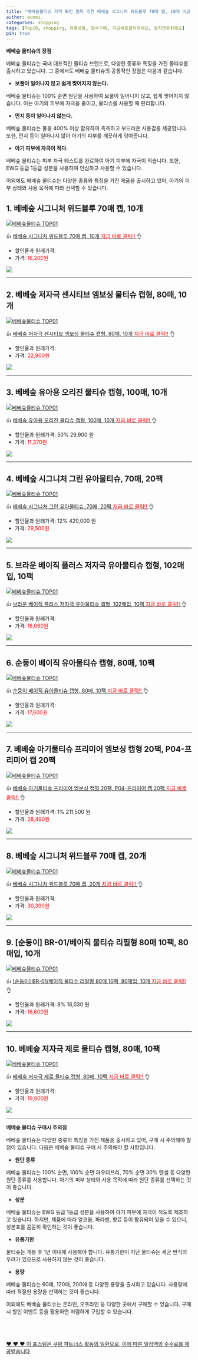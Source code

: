 ```yaml
---
title: "베베숲물티슈 가격 확인 필독 추천 베베숲 시그니처 위드블루 70매 캡, 10개 비교 장점 구매가이드"
author: eunmi.
categories: shopping
tags: [Top10, shopping, 유행상품, 필수구매, 지금바로클릭하세요, 놓치면후회해요]
pin: true
---
```

**베베숲 물티슈의 장점**

베베숲 물티슈는 국내 대표적인 물티슈 브랜드로, 다양한 종류와 특징을 가진 물티슈를 출시하고 있습니다. 그 중에서도 베베숲 물티슈의 공통적인 장점은 다음과 같습니다.

* **보풀이 일어나지 않고 쉽게 찢어지지 않는다.**

베베숲 물티슈는 100% 순면 원단을 사용하여 보풀이 일어나지 않고, 쉽게 찢어지지 않습니다. 이는 아기의 피부에 자극을 줄이고, 물티슈를 사용할 때 편리합니다.

* **먼지 등이 일어나지 않는다.**

베베숲 물티슈는 물을 400% 이상 함유하여 촉촉하고 부드러운 사용감을 제공합니다. 또한, 먼지 등이 일어나지 않아 아기의 피부를 깨끗하게 닦아줍니다.

* **아기 피부에 자극이 적다.**

베베숲 물티슈는 피부 자극 테스트를 완료하여 아기 피부에 자극이 적습니다. 또한, EWG 등급 1등급 성분을 사용하여 안심하고 사용할 수 있습니다.

이외에도 베베숲 물티슈는 다양한 종류와 특징을 가진 제품을 출시하고 있어, 아기의 피부 상태와 사용 목적에 따라 선택할 수 있습니다.

   

## 1. 베베숲 시그니처 위드블루 70매 캡, 10개

[![베베숲물티슈 TOP01](https://thumbnail9.coupangcdn.com/thumbnails/remote/230x230ex/image/vendor_inventory/88c7/8cdbfae10f11d120d6f5d20ce80bc7a34fdbe282ed7c2b9e1561e21c67c4.jpg)](https://link.coupang.com/re/AFFSDP?lptag=AF3617701&subid=GithubCoopas&pageKey=6787585858&traceid=V0-153&itemId=15956746672&vendorItemId=81453843309)


👍 [베베숲 시그니처 위드블루 70매 캡, 10개 <font color=red> 지금 바로 클릭!! </font> ](https://link.coupang.com/re/AFFSDP?lptag=AF3617701&subid=GithubCoopas&pageKey=6787585858&traceid=V0-153&itemId=15956746672&vendorItemId=81453843309) 👌 


- 할인율과 원래가격: 
- 가격: <span style='color:red'>16,200원</span>

[![](/discount_price.png)](https://link.coupang.com/re/AFFSDP?lptag=AF3617701&subid=GithubCoopas&pageKey=6787585858&traceid=V0-153&itemId=15956746672&vendorItemId=81453843309)

---


   

## 2. 베베숲 저자극 센시티브 엠보싱 물티슈 캡형, 80매, 10개

[![베베숲물티슈 TOP01](https://thumbnail6.coupangcdn.com/thumbnails/remote/230x230ex/image/retail/images/1507059134542032-348f8ee9-5c9c-4e81-9c2f-877167ef3ce4.jpg)](https://link.coupang.com/re/AFFSDP?lptag=AF3617701&subid=GithubCoopas&pageKey=4326590246&traceid=V0-153&itemId=17303790543&vendorItemId=3000125196)


👍 [베베숲 저자극 센시티브 엠보싱 물티슈 캡형, 80매, 10개 <font color=red> 지금 바로 클릭!! </font> ](https://link.coupang.com/re/AFFSDP?lptag=AF3617701&subid=GithubCoopas&pageKey=4326590246&traceid=V0-153&itemId=17303790543&vendorItemId=3000125196) 👌 


- 할인율과 원래가격: 
- 가격: <span style='color:red'>22,900원</span>

[![](/discount_price.png)](https://link.coupang.com/re/AFFSDP?lptag=AF3617701&subid=GithubCoopas&pageKey=4326590246&traceid=V0-153&itemId=17303790543&vendorItemId=3000125196)

---


   

## 3. 베베숲 유아용 오리진 물티슈 캡형, 100매, 10개

[![베베숲물티슈 TOP01](https://thumbnail6.coupangcdn.com/thumbnails/remote/230x230ex/image/retail/images/5129822575956610-13440c4b-8bc8-4213-8fb9-4e419ee04625.jpg)](https://link.coupang.com/re/AFFSDP?lptag=AF3617701&subid=GithubCoopas&pageKey=7455919074&traceid=V0-153&itemId=18854921300&vendorItemId=85984112985)


👍 [베베숲 유아용 오리진 물티슈 캡형, 100매, 10개 <font color=red> 지금 바로 클릭!! </font> ](https://link.coupang.com/re/AFFSDP?lptag=AF3617701&subid=GithubCoopas&pageKey=7455919074&traceid=V0-153&itemId=18854921300&vendorItemId=85984112985) 👌 


- 할인율과 원래가격: 50%  29,900   원
- 가격: <span style='color:red'>11,370원</span>

[![](/discount_price.png)](https://link.coupang.com/re/AFFSDP?lptag=AF3617701&subid=GithubCoopas&pageKey=7455919074&traceid=V0-153&itemId=18854921300&vendorItemId=85984112985)

---


   

## 4. 베베숲 시그니처 그린 유아물티슈, 70매, 20팩

[![베베숲물티슈 TOP01](https://thumbnail7.coupangcdn.com/thumbnails/remote/230x230ex/image/vendor_inventory/0b8b/7849b14a85759378bf24ac47a17a31f15f36102c7ffc2d9a3b4ad585c598.jpg)](https://link.coupang.com/re/AFFSDP?lptag=AF3617701&subid=GithubCoopas&pageKey=5523368974&traceid=V0-153&itemId=14812975219&vendorItemId=86902138008)


👍 [베베숲 시그니처 그린 유아물티슈, 70매, 20팩 <font color=red> 지금 바로 클릭!! </font> ](https://link.coupang.com/re/AFFSDP?lptag=AF3617701&subid=GithubCoopas&pageKey=5523368974&traceid=V0-153&itemId=14812975219&vendorItemId=86902138008) 👌 


- 할인율과 원래가격: 12%  420,000   원
- 가격: <span style='color:red'>29,500원</span>

[![](/discount_price.png)](https://link.coupang.com/re/AFFSDP?lptag=AF3617701&subid=GithubCoopas&pageKey=5523368974&traceid=V0-153&itemId=14812975219&vendorItemId=86902138008)

---


   

## 5. 브라운 베이직 플러스 저자극 유아물티슈 캡형, 102매입, 10팩

[![베베숲물티슈 TOP01](https://thumbnail8.coupangcdn.com/thumbnails/remote/230x230ex/image/retail/images/60886849290085-43c625de-412a-4656-8540-2cba3c0702aa.jpg)](https://link.coupang.com/re/AFFSDP?lptag=AF3617701&subid=GithubCoopas&pageKey=7634899524&traceid=V0-153&itemId=15759665651&vendorItemId=82973145231)


👍 [브라운 베이직 플러스 저자극 유아물티슈 캡형, 102매입, 10팩 <font color=red> 지금 바로 클릭!! </font> ](https://link.coupang.com/re/AFFSDP?lptag=AF3617701&subid=GithubCoopas&pageKey=7634899524&traceid=V0-153&itemId=15759665651&vendorItemId=82973145231) 👌 


- 할인율과 원래가격: 
- 가격: <span style='color:red'>16,060원</span>

[![](/discount_price.png)](https://link.coupang.com/re/AFFSDP?lptag=AF3617701&subid=GithubCoopas&pageKey=7634899524&traceid=V0-153&itemId=15759665651&vendorItemId=82973145231)

---


   

## 6. 순둥이 베이직 유아물티슈 캡형, 80매, 10팩

[![베베숲물티슈 TOP01](https://thumbnail9.coupangcdn.com/thumbnails/remote/230x230ex/image/vendor_inventory/50bc/fa5595c80c7ffafa056feb65c3954ae3852bf0d81305bc88f80d46da0dcf.jpg)](https://link.coupang.com/re/AFFSDP?lptag=AF3617701&subid=GithubCoopas&pageKey=13191167&traceid=V0-153&itemId=55206380&vendorItemId=4265483378)


👍 [순둥이 베이직 유아물티슈 캡형, 80매, 10팩 <font color=red> 지금 바로 클릭!! </font> ](https://link.coupang.com/re/AFFSDP?lptag=AF3617701&subid=GithubCoopas&pageKey=13191167&traceid=V0-153&itemId=55206380&vendorItemId=4265483378) 👌 


- 할인율과 원래가격: 
- 가격: <span style='color:red'>17,600원</span>

[![](/discount_price.png)](https://link.coupang.com/re/AFFSDP?lptag=AF3617701&subid=GithubCoopas&pageKey=13191167&traceid=V0-153&itemId=55206380&vendorItemId=4265483378)

---


   

## 7. 베베숲 아기물티슈 프리미어 엠보싱 캡형 20팩, P04-프리미어 캡 20팩

[![베베숲물티슈 TOP01](https://thumbnail10.coupangcdn.com/thumbnails/remote/230x230ex/image/vendor_inventory/8460/6268fb5c4db54bea0e520a3546b4121aa268dcce1987a3fb02498c3dde59.jpg)](https://link.coupang.com/re/AFFSDP?lptag=AF3617701&subid=GithubCoopas&pageKey=7607637291&traceid=V0-153&itemId=20140531883&vendorItemId=87234032865)


👍 [베베숲 아기물티슈 프리미어 엠보싱 캡형 20팩, P04-프리미어 캡 20팩 <font color=red> 지금 바로 클릭!! </font> ](https://link.coupang.com/re/AFFSDP?lptag=AF3617701&subid=GithubCoopas&pageKey=7607637291&traceid=V0-153&itemId=20140531883&vendorItemId=87234032865) 👌 


- 할인율과 원래가격: 1%  211,500   원
- 가격: <span style='color:red'>28,490원</span>

[![](/discount_price.png)](https://link.coupang.com/re/AFFSDP?lptag=AF3617701&subid=GithubCoopas&pageKey=7607637291&traceid=V0-153&itemId=20140531883&vendorItemId=87234032865)

---


   

## 8. 베베숲 시그니처 위드블루 70매 캡, 20개

[![베베숲물티슈 TOP01](https://thumbnail7.coupangcdn.com/thumbnails/remote/230x230ex/image/vendor_inventory/64c3/b8dedfb78f09ba7b16918f647c7fbd52ef854eacd3b36fcb82ada51b55c3.jpg)](https://link.coupang.com/re/AFFSDP?lptag=AF3617701&subid=GithubCoopas&pageKey=6787585858&traceid=V0-153&itemId=15982098702&vendorItemId=81453843372)


👍 [베베숲 시그니처 위드블루 70매 캡, 20개 <font color=red> 지금 바로 클릭!! </font> ](https://link.coupang.com/re/AFFSDP?lptag=AF3617701&subid=GithubCoopas&pageKey=6787585858&traceid=V0-153&itemId=15982098702&vendorItemId=81453843372) 👌 


- 할인율과 원래가격: 
- 가격: <span style='color:red'>30,390원</span>

[![](/discount_price.png)](https://link.coupang.com/re/AFFSDP?lptag=AF3617701&subid=GithubCoopas&pageKey=6787585858&traceid=V0-153&itemId=15982098702&vendorItemId=81453843372)

---


   

## 9. [순둥이] BR-01/베이직 물티슈 리필형 80매 10팩, 80매입, 10개

[![베베숲물티슈 TOP01](https://thumbnail9.coupangcdn.com/thumbnails/remote/230x230ex/image/vendor_inventory/8e1b/a6652e24fa1a34a1acc1e2964323b36afb7dcea6f9c0aab610b2e49b83a5.jpg)](https://link.coupang.com/re/AFFSDP?lptag=AF3617701&subid=GithubCoopas&pageKey=1054431&traceid=V0-153&itemId=20347682033&vendorItemId=4260509076)


👍 [[순둥이] BR-01/베이직 물티슈 리필형 80매 10팩, 80매입, 10개 <font color=red> 지금 바로 클릭!! </font> ](https://link.coupang.com/re/AFFSDP?lptag=AF3617701&subid=GithubCoopas&pageKey=1054431&traceid=V0-153&itemId=20347682033&vendorItemId=4260509076) 👌 


- 할인율과 원래가격: 8%  16,030   원
- 가격: <span style='color:red'>16,600원</span>

[![](/discount_price.png)](https://link.coupang.com/re/AFFSDP?lptag=AF3617701&subid=GithubCoopas&pageKey=1054431&traceid=V0-153&itemId=20347682033&vendorItemId=4260509076)

---


   

## 10. 베베숲 저자극 제로 물티슈 캡형, 80매, 10팩

[![베베숲물티슈 TOP01](https://thumbnail9.coupangcdn.com/thumbnails/remote/230x230ex/image/retail/images/461787211900103-5090d558-120f-4964-a982-6468a207ab5a.jpg)](https://link.coupang.com/re/AFFSDP?lptag=AF3617701&subid=GithubCoopas&pageKey=6217105708&traceid=V0-153&itemId=132309687&vendorItemId=3000213311)


👍 [베베숲 저자극 제로 물티슈 캡형, 80매, 10팩 <font color=red> 지금 바로 클릭!! </font> ](https://link.coupang.com/re/AFFSDP?lptag=AF3617701&subid=GithubCoopas&pageKey=6217105708&traceid=V0-153&itemId=132309687&vendorItemId=3000213311) 👌 


- 할인율과 원래가격: 
- 가격: <span style='color:red'>19,900원</span>

[![](/discount_price.png)](https://link.coupang.com/re/AFFSDP?lptag=AF3617701&subid=GithubCoopas&pageKey=6217105708&traceid=V0-153&itemId=132309687&vendorItemId=3000213311)

---
**베베숲 물티슈 구매시 주의점**

베베숲 물티슈는 다양한 종류와 특징을 가진 제품을 출시하고 있어, 구매 시 주의해야 할 점이 있습니다. 다음은 베베숲 물티슈 구매 시 주의해야 할 사항입니다.

* **원단 종류**

베베숲 물티슈는 100% 순면, 100% 순면 파우더프리, 70% 순면 30% 텐셀 등 다양한 원단 종류를 사용합니다. 아기의 피부 상태와 사용 목적에 따라 원단 종류를 선택하는 것이 좋습니다.

* **성분**

베베숲 물티슈는 EWG 등급 1등급 성분을 사용하여 아기 피부에 자극이 적도록 제조하고 있습니다. 하지만, 제품에 따라 알코올, 파라벤, 향료 등이 함유되어 있을 수 있으니, 성분표를 꼼꼼히 확인하는 것이 좋습니다.

* **유통기한**

물티슈는 개봉 후 1년 이내에 사용해야 합니다. 유통기한이 지난 물티슈는 세균 번식의 우려가 있으므로 사용하지 않는 것이 좋습니다.

* **용량**

베베숲 물티슈는 60매, 120매, 200매 등 다양한 용량을 출시하고 있습니다. 사용량에 따라 적절한 용량을 선택하는 것이 좋습니다.

이외에도 베베숲 물티슈는 온라인, 오프라인 등 다양한 곳에서 구매할 수 있습니다. 구매 시 할인 이벤트 등을 활용하면 저렴하게 구입할 수 있습니다.<br><br><br><br><br> [ ❤ ❤ ❤ 이 포스팅은 쿠팡 파트너스 활동의 일환으로, 이에 따른 일정액의 수수료를 제공받습니다](https://link.coupang.com/a/bcEFyh)